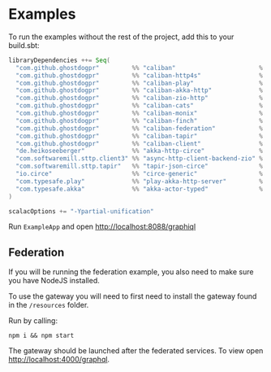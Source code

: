 # Examples

To run the examples without the rest of the project, add this to your build.sbt:

```scala
libraryDependencies ++= Seq(
  "com.github.ghostdogpr"         %% "caliban"                       % "0.9.5",
  "com.github.ghostdogpr"         %% "caliban-http4s"                % "0.9.5",
  "com.github.ghostdogpr"         %% "caliban-play"                  % "0.9.5",
  "com.github.ghostdogpr"         %% "caliban-akka-http"             % "0.9.5",
  "com.github.ghostdogpr"         %% "caliban-zio-http"              % "0.9.5",
  "com.github.ghostdogpr"         %% "caliban-cats"                  % "0.9.5",
  "com.github.ghostdogpr"         %% "caliban-monix"                 % "0.9.5",
  "com.github.ghostdogpr"         %% "caliban-finch"                 % "0.9.5",
  "com.github.ghostdogpr"         %% "caliban-federation"            % "0.9.5",
  "com.github.ghostdogpr"         %% "caliban-tapir"                 % "0.9.5",
  "com.github.ghostdogpr"         %% "caliban-client"                % "0.9.5",
  "de.heikoseeberger"             %% "akka-http-circe"               % "1.36.0",
  "com.softwaremill.sttp.client3" %% "async-http-client-backend-zio" % "3.2.3",
  "com.softwaremill.sttp.tapir"   %% "tapir-json-circe"              % "0.17.18",
  "io.circe"                      %% "circe-generic"                 % "0.13.0",
  "com.typesafe.play"             %% "play-akka-http-server"         % "2.8.8",
  "com.typesafe.akka"             %% "akka-actor-typed"              % "2.6.14",
)

scalacOptions += "-Ypartial-unification"
```

Run `ExampleApp` and open [http://localhost:8088/graphiql](http://localhost:8088/graphiql)

## Federation

If you will be running the federation example, you also need to make sure you have NodeJS installed.

To use the gateway you will need to first need to install the gateway found in the `/resources` folder.

Run by calling:

```
npm i && npm start
```

The gateway should be launched after the federated services. To view open [http://localhost:4000/graphql](http://localhost:4000/graphql).


